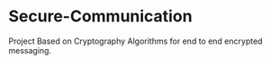 # Secure-Communication
Project Based on Cryptography Algorithms for end to end encrypted messaging.
